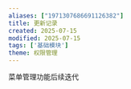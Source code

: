 ```yaml
---
aliases: ["1971307686691126382"]
title: 更新记录
created: 2025-07-15
modified: 2025-07-15
tags: ['基础模块']
theme: 权限管理
---
```


菜单管理功能后续迭代